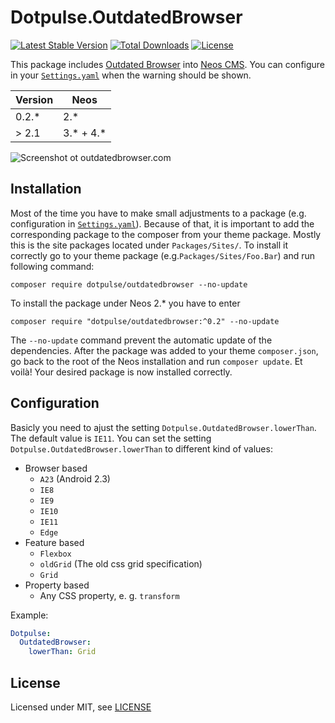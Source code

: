# Dotpulse.OutdatedBrowser

[![Latest Stable Version](https://poser.pugx.org/dotpulse/outdatedbrowser/v/stable)](https://packagist.org/packages/dotpulse/outdatedbrowser)
[![Total Downloads](https://poser.pugx.org/dotpulse/outdatedbrowser/downloads)](https://packagist.org/packages/dotpulse/outdatedbrowser)
[![License](https://poser.pugx.org/dotpulse/outdatedbrowser/license)](https://packagist.org/packages/dotpulse/outdatedbrowser)

This package includes [Outdated Browser](http://outdatedbrowser.com/) into [Neos CMS](https://www.neos.io). You can configure in your [`Settings.yaml`](Configuration/Settings.yaml) when the warning should be shown.

| Version | Neos        |
| ------- | ----------- |
| 0.2.\*  | 2.\*        |
| > 2.1   | 3.\* + 4.\* |

![Screenshot ot outdatedbrowser.com](https://user-images.githubusercontent.com/4510166/36903094-e575156a-1e2c-11e8-8cd1-acc375c451a7.png)

## Installation

Most of the time you have to make small adjustments to a package (e.g. configuration in [`Settings.yaml`](Configuration/Settings.yaml)). Because of that, it is important to add the corresponding package to the composer from your theme package. Mostly this is the site packages located under `Packages/Sites/`. To install it correctly go to your theme package (e.g.`Packages/Sites/Foo.Bar`) and run following command:

```
composer require dotpulse/outdatedbrowser --no-update
```

To install the package under Neos 2.\* you have to enter

```
composer require "dotpulse/outdatedbrowser:^0.2" --no-update
```

The `--no-update` command prevent the automatic update of the dependencies. After the package was added to your theme `composer.json`, go back to the root of the Neos installation and run `composer update`. Et voilà! Your desired package is now installed correctly.

## Configuration

Basicly you need to ajust the setting `Dotpulse.OutdatedBrowser.lowerThan`. The default value is `IE11`.
You can set the setting `Dotpulse.OutdatedBrowser.lowerThan` to different kind of values:

*   Browser based
    *   `A23` (Android 2.3)
    *   `IE8`
    *   `IE9`
    *   `IE10`
    *   `IE11`
    *   `Edge`
*   Feature based
    *   `Flexbox`
    *   `oldGrid` (The old css grid specification)
    *   `Grid`
*   Property based
    *   Any CSS property, e. g. `transform`

Example:

```yaml
Dotpulse:
  OutdatedBrowser:
    lowerThan: Grid
```

## License

Licensed under MIT, see [LICENSE](LICENSE)
